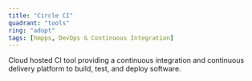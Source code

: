 ```yaml
---
title: "Circle CI"
quadrant: "tools"
ring: "adopt"
tags: [hmpps, DevOps & Continuous Integration]
---
```


Cloud hosted CI tool providing a continuous integration and continuous delivery platform to build, test, and deploy software.
